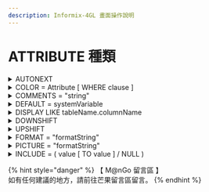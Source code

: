 ```yaml
---
description: Informix-4GL 畫面操作說明
---
```


# ATTRIBUTE 種類

<details>

<summary>AUTONEXT</summary>

若該欄資料輸入填滿，系統自動換下一欄位，無須按 ENTER

</details>

<details>

<summary>COLOR = Attribute [ WHERE clause ]</summary>

設定該欄位的顏色或文字粗細。

</details>

<details>

<summary>COMMENTS = "string"</summary>

顯示 string 於螢幕 SCREEN 第 23 行上，通常設定注意或提示訊息。

</details>

<details>

<summary>DEFAULT = systemVariable</summary>

systemVariable 為系統變數或常數。

</details>

<details>

<summary>DISPLAY LIKE tableName.columnName</summary>

設定該欄位資訊參照 tableName.columnName。

</details>

<details>

<summary>DOWNSHIFT</summary>

設定該欄位的所有英文字元轉換成小寫。

</details>

<details>

<summary>UPSHIFT</summary>

設定該欄位的所有英文字元轉換成大寫。

</details>

<details>

<summary>FORMAT = "formatString"</summary>

控制輸出時該欄位的顯示格式。

</details>

<details>

<summary>PICTURE = "formatString"</summary>

控制輸入時的該欄位的顯示格式。

</details>

<details>

<summary>INCLUDE = ( value [ TO value ] / NULL )</summary>

設定在輸入資料時

</details>

{% hint style="danger" %}
【 M@nGo 留言區 】\
如有任何建議的地方，請前往芒果留言區留言。
{% endhint %}
